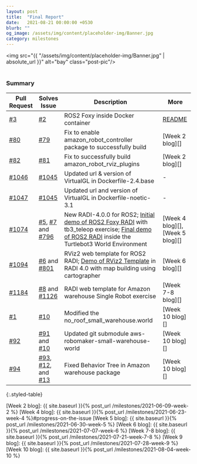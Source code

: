 ```yaml
---
layout: post
title:  "Final Report"
date:   2021-08-21 00:00:00 +0530
blurb: ""
og_image: /assets/img/content/placeholder-img/Banner.jpg
category: milestones
---
```


<img src="{{ "/assets/img/content/placeholder-img/Banner.jpg" | absolute_url }}" alt="bay" class="post-pic"/>
<br />
<br />

### Summary

Pull Request | Solves Issue | Description | More
--- | --- | --- | ---
[#3][] | [#2][] | ROS2 Foxy inside Docker container | [README]
[#80][] | [#79][] | Fix to enable amazon_robot_controller package to successfully build | [Week 2 blog][]
[#82][] | [#81][] | Fix to successfully build amazon_robot_rviz_plugins | [Week 2 blog][]
[#1046][] | [#1045][] | Updated url & version of VirtualGL in Dockerfile-2.4.base | -
[#1047][] | [#1045][] | Updated url and version of VirtualGL in Dockerfile-noetic-3.1 | -
[#1074][] | [#5][], [#7][] and [#796][] | New RADI-4.0.0 for ROS2; [Initial demo of ROS2 Foxy RADI](https://www.youtube.com/watch?v=61k0kLDCaqg) with tb3_teleop exercise; [Final demo of ROS2 RADI](https://www.youtube.com/watch?v=L1PU13AawNE) inside the Turtlebot3 World Environment | [Week 4 blog][], [Week 5 blog][]
[#1094][] | [#6][] and [#801][] | RViz2 web template for ROS2 RADI; [Demo of RViz2 Template](https://www.youtube.com/watch?v=myTJV5xwdaA) in RADI 4.0 with map building using cartographer | [Week 6 blog][]
[#1184][] | [#8][] and [#1126][] | RADI web template for Amazon warehouse Single Robot exercise | [Week 7-8 blog][]
[#1][] | [#10][] | Modified the no_roof_small_warehouse.world | [Week 10 blog][]
[#92][] | [#91][] and [#10][] | Updated git submodule aws-robomaker-small-warehouse-world | [Week 10 blog][]
[#94][] | [#93][], [#12][], and [#13][] | Fixed Behavior Tree in Amazon warehouse package | [Week 10 blog][]
{:.styled-table}



[gsoc blog site]: https://theroboticsclub.github.io/gsoc2021-Siddharth_Saha/
[README]: https://github.com/TheRoboticsClub/gsoc2021-Siddharth_Saha/blob/main/README.md#steps-to-replicate
[#1]: https://github.com/shreyasgokhale/aws-robomaker-small-warehouse-world/pull/1 "Pull request #1"

<!-- [#1]: https://github.com/TheRoboticsClub/gsoc2021-Siddharth_Saha/issues/1 "Issue #1" -->

[#2]: https://github.com/TheRoboticsClub/gsoc2021-Siddharth_Saha/issues/2 "Issue #2"
[#3]: https://github.com/TheRoboticsClub/gsoc2021-Siddharth_Saha/pull/3 "Pull request #3"
[#5]: https://github.com/TheRoboticsClub/gsoc2021-Siddharth_Saha/issues/5 "Issue #5"
[#6]: https://github.com/TheRoboticsClub/gsoc2021-Siddharth_Saha/issues/6 "Issue #6"
[#7]: https://github.com/TheRoboticsClub/gsoc2021-Siddharth_Saha/issues/7 "Issue #7"
[#8]: https://github.com/TheRoboticsClub/gsoc2021-Siddharth_Saha/issues/8 "Issue #8"
[#9]: https://github.com/TheRoboticsClub/gsoc2021-Siddharth_Saha/issues/9 "Issue #9"
[#10]: https://github.com/TheRoboticsClub/gsoc2021-Siddharth_Saha/issues/10 "Issue #10"
[#11]: https://github.com/TheRoboticsClub/gsoc2021-Siddharth_Saha/issues/11 "Issue #11"
[#12]: https://github.com/TheRoboticsClub/gsoc2021-Siddharth_Saha/issues/12 "Issue #12"
[#13]: https://github.com/TheRoboticsClub/gsoc2021-Siddharth_Saha/issues/13 "Issue #13"
[#14]: https://github.com/TheRoboticsClub/gsoc2021-Siddharth_Saha/issues/14 "Issue #14"


[#79]: https://github.com/JdeRobot/CustomRobots/issues/79 "Issue #79"
[#81]: https://github.com/JdeRobot/CustomRobots/issues/81 "Issue #81"
[#80]: https://github.com/JdeRobot/CustomRobots/pull/80 "Pull request #80"
[#82]: https://github.com/JdeRobot/CustomRobots/pull/82 "Pull request #82"
[#91]: https://github.com/JdeRobot/CustomRobots/issues/91 "Issue #91"
[#92]: https://github.com/JdeRobot/CustomRobots/pull/92 "Pull request #92"
[#93]: https://github.com/JdeRobot/CustomRobots/issues/93 "Issue #93"
[#94]: https://github.com/JdeRobot/CustomRobots/pull/94 "Pull request #94"


[#796]: https://github.com/JdeRobot/RoboticsAcademy/issues/796 "Issue #796"
[#801]: https://github.com/JdeRobot/RoboticsAcademy/issues/801 "Issue #801"
[#1045]: https://github.com/JdeRobot/RoboticsAcademy/issues/1045 "Issue #1045"
[#1046]: https://github.com/JdeRobot/RoboticsAcademy/pull/1046 "Pull request #1046"
[#1047]: https://github.com/JdeRobot/RoboticsAcademy/pull/1047 "Pull request #1047"
[#1074]: https://github.com/JdeRobot/RoboticsAcademy/pull/1074 "Pull request #1074"
[#1094]: https://github.com/JdeRobot/RoboticsAcademy/pull/1094 "Pull request #1094"
[#1126]: https://github.com/JdeRobot/RoboticsAcademy/issues/1126 "Issue #1126"
[#1184]: https://github.com/JdeRobot/RoboticsAcademy/pull/1184 "Pull request #1184"


[Week 2 blog]: {{ site.baseurl }}{% post_url /milestones/2021-06-09-week-2 %}
[Week 4 blog]: {{ site.baseurl }}{% post_url /milestones/2021-06-23-week-4 %}#progress-on-the-issue
[Week 5 blog]: {{ site.baseurl }}{% post_url /milestones/2021-06-30-week-5 %}
[Week 6 blog]: {{ site.baseurl }}{% post_url /milestones/2021-07-07-week-6 %}
[Week 7-8 blog]: {{ site.baseurl }}{% post_url /milestones/2021-07-21-week-7-8 %}
[Week 9 blog]: {{ site.baseurl }}{% post_url /milestones/2021-07-28-week-9 %}
[Week 10 blog]: {{ site.baseurl }}{% post_url /milestones/2021-08-04-week-10 %}
